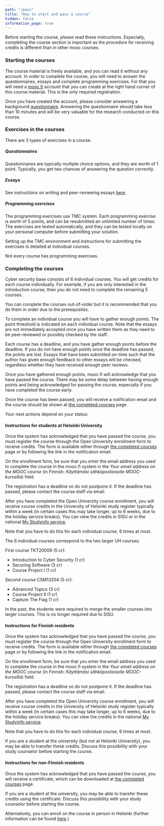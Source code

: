 ```yaml
---
path: "/pass"
title: "How to start and pass a course"
hidden: false
information_page: true
---
```


Before starting the course, please read these instructions. Especially,
completing the course section is important as the procedure for receiving
credits is different than in other mooc courses.

### Starting the courses

The course material is freely available, and you can read it without any
account.  In order to complete the course, you  will need to answer the
questionnaires, essays  and complete programming exercises. For that you will
need a [mooc.fi](https://mooc.fi) account that you can create at the right hand corner of this
course material. This is the only required registration. 

Once you have created the account, please consider answering a background [questionnaire](https://elomake.helsinki.fi/lomakkeet/74256/lomake.html). Answering the
questionnaire should take less than 10 minutes and will be very valuable for
the research conducted on this course.

### Exercises in the courses

There are 3 types of exercises in a course:

##### Questionnaires

Questionnaires are typically multiple choice options, and they are worth of 1 point.
Typically, you get two chances of answering the question correctly.

##### Essays

See instructions on writing and peer-reviewing essays [here](/rubric).


##### Programming exercises

The programming exercises use TMC system. Each programming exercise is worth
of 5 points, and can be resubmitted an unlimited number of times.
The exercises are tested automatically, and they can be tested locally on your
personal computer before submitting your solution.

Setting up the TMC environment and instructions for submitting the exercises
is detailed at individual courses.

Not every course has programming exercises.


### Completing the courses

Cyber security base consists of 6 individual courses. You will get credits for each course
individually. For example, if you are only interested in the introduction course,
then you do not need to complete the remaining 5 courses.

You can complete the courses out-of-order but it is recommended that you do them in order
due to the prerequisites.

To complete an individual course you will have to gather enough points. The point
threshold is indicated on each individual course. Note that the essays
are not immediately accepted once you have written them as they need to be peer-reviewed or possibly checked by the staff.

Each course has a deadline, and you have gather enough points before the deadline.
If you do not have enough points once the deadline has passed, the points are lost.
Essays that have been submitted on-time such that the author has given enough feedback to other
essays will be checked, regardless whether they have received enough peer reviews.

Once you have gathered enough points, mooc.fi will acknowledge that you have passed the course.
There may be some delay between having enough points and being acknowledged for passing the course, especially
if you have completed the course early.

Once the course has been passed, you will receive a notification email and the course should be shown
at [the completed courses](https://www.mooc.fi/en/profile/completions) page.

Your next actions depend on your status:

#### Instructions for students at Helsinki University

Once the system has acknowledged that you have passed the course, you
must register the course through the Open University enrollment form to receive credits.
The form is available 
either through [the completed courses](https://www.mooc.fi/en/profile/completions) page
or by following the link in the notification email.

On the enrollment form, be sure that you enter the email address you used to
complete the course in the mooc.fi system in the _Your email address on the MOOC
course_ (in Finnish: _Käyttämäsi sähköpostiosoite MOOC-kurssilla_) field.

The registration has a deadline so do not postpone it. If the deadline has
passed, please contact the course staff via email.

After you have completed the Open University course enrollment, you will
receive course credits in the University of Helsinki study register typically within a week
(in certain cases this may take longer, up to 6 weeks, due to the holiday service breaks).
You can view the credits in SISU or in the national [My Studyinfo service](https://studyinfo.fi/oma-opintopolku/).

Note that you have to do this for each individual course, 6 times at most.

The 6 individual courses correspond to the two larger UH courses:

First course TKT20009 (5 cr):
  * Introduction to Cyber Security (1 cr)
  * Securing Software (3 cr)
  * Course Project I (1 cr)

Second course CSM13204 (5 cr):
  * Advanced Topics (3 cr)
  * Course Project II (1 cr)
  * Capture The Flag (1 cr)
 
In the past, the students were required to merge the smaller courses into
larger courses. This is no longer required due to SISU.

#### Instructions for Finnish residents

Once the system has acknowledged that you have passed the course, you
must register the course through the Open University enrollment form to receive credits.
The form is available
either through [the completed courses](https://www.mooc.fi/en/profile/completions) page
or by following the link in the notification email.

On the enrollment form, be sure that you enter the email address you used to
complete the course in the mooc.fi system in the _Your email address on the MOOC
course_ (in Finnish: _Käyttämäsi sähköpostiosoite MOOC-kurssilla_) field.

The registration has a deadline so do not postpone it. If the deadline has
passed, please contact the course staff via email.

After you have completed the Open University course enrollment, you will
receive course credits in the University of Helsinki study register typically within a week
(in certain cases this may take longer, up to 6 weeks, due to the holiday service breaks).
You can view the credits in the national [My Studyinfo service](https://studyinfo.fi/oma-opintopolku/).

Note that you have to do this for each individual course, 6 times at most.

If you are a student at the university (but not at Helsinki University), you
may be able to transfer these credits. Discuss this possibility with your
study counselor before starting the course.


#### Instructions for non-Finnish residents

Once the system has acknowledged that you have passed the course, you will receive a certificate,
which can be downloaded at [the completed courses](https://www.mooc.fi/en/profile/completions) page.

If you are a student at the university, you may be able to transfer these
credits using the certificate. Discuss this possibility with your study
counselor before starting the course.

Alternatively, you can enroll on the course in person in Helsinki (further
information can be found [here](https://www.helsinki.fi/en/open-university/studying/beginning-your-studies/registration-and-fees).)
